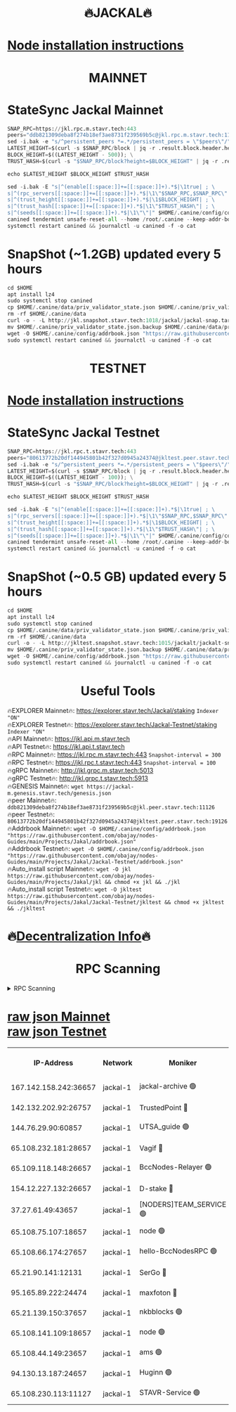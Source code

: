 <h1 align="center"> 🔥JACKAL🔥</h1>

[Node installation instructions](https://github.com/obajay/nodes-Guides/tree/main/Projects/Jakal)
=

<h1 align="center"> MAINNET</h1>

# StateSync Jackal Mainnet
```python
SNAP_RPC=https://jkl.rpc.m.stavr.tech:443
peers="ddb821309deba8f274b18ef3ae8731f239569b5c@jkl.rpc.m.stavr.tech:11126"
sed -i.bak -e "s/^persistent_peers *=.*/persistent_peers = \"$peers\"/" $HOME/.canine/config/config.toml
LATEST_HEIGHT=$(curl -s $SNAP_RPC/block | jq -r .result.block.header.height); \
BLOCK_HEIGHT=$((LATEST_HEIGHT - 500)); \
TRUST_HASH=$(curl -s "$SNAP_RPC/block?height=$BLOCK_HEIGHT" | jq -r .result.block_id.hash)

echo $LATEST_HEIGHT $BLOCK_HEIGHT $TRUST_HASH

sed -i.bak -E "s|^(enable[[:space:]]+=[[:space:]]+).*$|\1true| ; \
s|^(rpc_servers[[:space:]]+=[[:space:]]+).*$|\1\"$SNAP_RPC,$SNAP_RPC\"| ; \
s|^(trust_height[[:space:]]+=[[:space:]]+).*$|\1$BLOCK_HEIGHT| ; \
s|^(trust_hash[[:space:]]+=[[:space:]]+).*$|\1\"$TRUST_HASH\"| ; \
s|^(seeds[[:space:]]+=[[:space:]]+).*$|\1\"\"|" $HOME/.canine/config/config.toml
canined tendermint unsafe-reset-all --home /root/.canine --keep-addr-book
systemctl restart canined && journalctl -u canined -f -o cat
```
# SnapShot (~1.2GB) updated every 5 hours
```python
cd $HOME
apt install lz4
sudo systemctl stop canined
cp $HOME/.canine/data/priv_validator_state.json $HOME/.canine/priv_validator_state.json.backup
rm -rf $HOME/.canine/data
curl -o - -L http://jkl.snapshot.stavr.tech:1018/jackal/jackal-snap.tar.lz4 | lz4 -c -d - | tar -x -C $HOME/.canine --strip-components 2
mv $HOME/.canine/priv_validator_state.json.backup $HOME/.canine/data/priv_validator_state.json
wget -O $HOME/.canine/config/addrbook.json "https://raw.githubusercontent.com/obajay/nodes-Guides/main/Projects/Jakal/addrbook.json"
sudo systemctl restart canined && journalctl -u canined -f -o cat
```

<h1 align="center"> TESTNET</h1>

[Node installation instructions](https://github.com/obajay/nodes-Guides/tree/main/Projects/Jakal/Jackal-Testnet)
=

# StateSync Jackal Testnet
```python
SNAP_RPC=https://jkl.rpc.t.stavr.tech:443
peers="80613772b20df144945801b42f327d0945a24374@jkltest.peer.stavr.tech:19126"
sed -i.bak -e "s/^persistent_peers *=.*/persistent_peers = \"$peers\"/" $HOME/.canine/config/config.toml
LATEST_HEIGHT=$(curl -s $SNAP_RPC/block | jq -r .result.block.header.height); \
BLOCK_HEIGHT=$((LATEST_HEIGHT - 100)); \
TRUST_HASH=$(curl -s "$SNAP_RPC/block?height=$BLOCK_HEIGHT" | jq -r .result.block_id.hash)

echo $LATEST_HEIGHT $BLOCK_HEIGHT $TRUST_HASH

sed -i.bak -E "s|^(enable[[:space:]]+=[[:space:]]+).*$|\1true| ; \
s|^(rpc_servers[[:space:]]+=[[:space:]]+).*$|\1\"$SNAP_RPC,$SNAP_RPC\"| ; \
s|^(trust_height[[:space:]]+=[[:space:]]+).*$|\1$BLOCK_HEIGHT| ; \
s|^(trust_hash[[:space:]]+=[[:space:]]+).*$|\1\"$TRUST_HASH\"| ; \
s|^(seeds[[:space:]]+=[[:space:]]+).*$|\1\"\"|" $HOME/.canine/config/config.toml
canined tendermint unsafe-reset-all --home /root/.canine --keep-addr-book
systemctl restart canined && journalctl -u canined -f -o cat
```
# SnapShot (~0.5 GB) updated every 5 hours
```python
cd $HOME
apt install lz4
sudo systemctl stop canined
cp $HOME/.canine/data/priv_validator_state.json $HOME/.canine/priv_validator_state.json.backup
rm -rf $HOME/.canine/data
curl -o - -L http://jkltest.snapshot.stavr.tech:1015/jackalt/jackalt-snap.tar.lz4 | lz4 -c -d - | tar -x -C $HOME/.canine --strip-components 2
mv $HOME/.canine/priv_validator_state.json.backup $HOME/.canine/data/priv_validator_state.json
wget -O $HOME/.canine/config/addrbook.json "https://raw.githubusercontent.com/obajay/nodes-Guides/main/Projects/Jakal/Jackal-Testnet/addrbook.json"
sudo systemctl restart canined && journalctl -u canined -f -o cat
```

 <h1 align="center"> Useful Tools</h1>

🔥EXPLORER Mainnet🔥:      https://explorer.stavr.tech/Jackal/staking		        `Indexer "ON"` \
🔥EXPLORER Testnet🔥:      https://explorer.stavr.tech/Jackal-Testnet/staking     `Indexer "ON"` \
🔥API Mainnet🔥: 			 		 https://jkl.api.m.stavr.tech \
🔥API Testnet🔥: 			 		 https://jkl.api.t.stavr.tech \
🔥RPC Mainnet🔥:           https://jkl.rpc.m.stavr.tech:443              `Snapshot-interval = 300` \
🔥RPC Testnet🔥:           https://jkl.rpc.t.stavr.tech:443              `Snapshot-interval = 100` \
🔥gRPC Mainnet🔥:          http://jkl.grpc.m.stavr.tech:5013 \
🔥gRPC Testnet🔥:          http://jkl.grpc.t.stavr.tech:5913 \
🔥GENESIS Mainnet🔥:    `wget https://jackal-m.genesis.stavr.tech/genesis.json` \
🔥peer Mainnet🔥:					 `ddb821309deba8f274b18ef3ae8731f239569b5c@jkl.peer.stavr.tech:11126` \
🔥peer Testnet🔥:					 `80613772b20df144945801b42f327d0945a24374@jkltest.peer.stavr.tech:19126` \
🔥Addrbook Mainnet🔥:    ```wget -O $HOME/.canine/config/addrbook.json "https://raw.githubusercontent.com/obajay/nodes-Guides/main/Projects/Jakal/addrbook.json"``` \
🔥Addrbook Testnet🔥:    ```wget -O $HOME/.canine/config/addrbook.json "https://raw.githubusercontent.com/obajay/nodes-Guides/main/Projects/Jakal/Jackal-Testnet/addrbook.json"``` \
🔥Auto_install script Mainnet🔥: ```wget -O jkl https://raw.githubusercontent.com/obajay/nodes-Guides/main/Projects/Jakal/jkl && chmod +x jkl && ./jkl``` \
🔥Auto_install script Testnet🔥: ```wget -O jkltest https://raw.githubusercontent.com/obajay/nodes-Guides/main/Projects/Jakal/Jackal-Testnet/jkltest && chmod +x jkltest && ./jkltest```

🔥[Decentralization Info](https://github.com/obajay/StateSync-snapshots/tree/main/Projects/Jackal/Decentralization)🔥
=

<h1 align="center"> RPC Scanning</h1>

<details>
<summary>RPC Scanning</summary>

<h2 align="center"> We scan nodes in real time every 4 hours. And we provide the final result of RPC endpoints.
We cannot influence the operation of these nodes in any way. </h2>


```python
If Voting Power is higher than 0 --> then the Node is a validator of the network and may be subject to attack and be a potential threat to the chain.
```
```python
We marked such validators with a red symbol
```

</details>

[raw json Mainnet](https://rpc-check.jaclalm.stavr.tech/jaclalm/rpc-jaclalm-result.json) \
[raw json Testnet](https://github.com/obajay/StateSync-snapshots/tree/main/Projects/Jackal/Rpc-Check-Testnet)
=

<table><tr><th>IP-Address</th><th>Network</th><th>Moniker</th><th>Latest Block Height</th><th>Earliest Block Height</th><th>Catching Up</th><th>Tx Index</th><th>Voting Power</th><th>Scan Time</th></tr><tr><td>167.142.158.242:36657</td><td>jackal-1</td><td>jackal-archive 🟢</td><td>6732347</td><td>2770293</td><td>False</td><td>on</td><td>0</td><td>2024-03-04T09:21:23.091740780UTC</td></tr><tr><td>142.132.202.92:26757</td><td>jackal-1</td><td>TrustedPoint 🔴</td><td>6732340</td><td>6129401</td><td>False</td><td>on</td><td>291198</td><td>2024-03-04T09:20:36.031355459UTC</td></tr><tr><td>144.76.29.90:60857</td><td>jackal-1</td><td>UTSA_guide 🟢</td><td>6732345</td><td>6280001</td><td>False</td><td>on</td><td>0</td><td>2024-03-04T09:21:07.501264227UTC</td></tr><tr><td>65.108.232.181:28657</td><td>jackal-1</td><td>Vagif 🔴</td><td>6732345</td><td>6462201</td><td>False</td><td>off</td><td>60003</td><td>2024-03-04T09:21:12.242232298UTC</td></tr><tr><td>65.109.118.148:26657</td><td>jackal-1</td><td>BccNodes-Relayer 🟢</td><td>6687138</td><td>6489001</td><td>False</td><td>on</td><td>0</td><td>2024-03-04T09:21:05.234805983UTC</td></tr><tr><td>154.12.227.132:26657</td><td>jackal-1</td><td>D-stake 🔴</td><td>6732334</td><td>6591001</td><td>False</td><td>off</td><td>130261</td><td>2024-03-04T09:20:22.387045986UTC</td></tr><tr><td>37.27.61.49:43657</td><td>jackal-1</td><td>[NODERS]TEAM_SERVICE 🟢</td><td>6732337</td><td>6591201</td><td>False</td><td>on</td><td>0</td><td>2024-03-04T09:20:19.568726281UTC</td></tr><tr><td>65.108.75.107:18657</td><td>jackal-1</td><td>node 🟢</td><td>6732343</td><td>6616732</td><td>False</td><td>on</td><td>0</td><td>2024-03-04T09:20:54.735293435UTC</td></tr><tr><td>65.108.66.174:27657</td><td>jackal-1</td><td>hello-BccNodesRPC 🟢</td><td>6732345</td><td>6628401</td><td>False</td><td>on</td><td>0</td><td>2024-03-04T09:21:07.831649603UTC</td></tr><tr><td>65.21.90.141:12131</td><td>jackal-1</td><td>SerGo 🔴</td><td>6732339</td><td>6632339</td><td>False</td><td>off</td><td>51100</td><td>2024-03-04T09:20:31.645399190UTC</td></tr><tr><td>95.165.89.222:24474</td><td>jackal-1</td><td>maxfoton 🔴</td><td>6732345</td><td>6632345</td><td>False</td><td>off</td><td>117971</td><td>2024-03-04T09:21:12.642759725UTC</td></tr><tr><td>65.21.139.150:37657</td><td>jackal-1</td><td>nkbblocks 🟢</td><td>6732339</td><td>6639001</td><td>False</td><td>on</td><td>0</td><td>2024-03-04T09:20:31.272276247UTC</td></tr><tr><td>65.108.141.109:18657</td><td>jackal-1</td><td>node 🟢</td><td>6732338</td><td>6643057</td><td>False</td><td>on</td><td>0</td><td>2024-03-04T09:20:24.799367739UTC</td></tr><tr><td>65.108.44.149:23657</td><td>jackal-1</td><td>ams 🟢</td><td>6732345</td><td>6672643</td><td>False</td><td>on</td><td>0</td><td>2024-03-04T09:21:12.999587211UTC</td></tr><tr><td>94.130.13.187:24657</td><td>jackal-1</td><td>Huginn 🟢</td><td>6732347</td><td>6707772</td><td>False</td><td>on</td><td>0</td><td>2024-03-04T09:21:25.359153304UTC</td></tr><tr><td>65.108.230.113:11127</td><td>jackal-1</td><td>STAVR-Service 🟢</td><td>6732346</td><td>6729601</td><td>False</td><td>on</td><td>0</td><td>2024-03-04T09:21:15.373781292UTC</td></tr></table>
